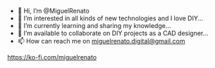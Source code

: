 - 👋 Hi, I’m @MiguelRenato
- 👀 I’m interested in all kinds of new technologies and I love DIY...
- 🌱 I’m currently learning and sharing my knowledge...
- 💞️ I’m available to collaborate on DIY projects as a CAD designer...
- 📫 How can reach me on miguelrenato.digital@gmail.com
<!---
MiguelRenato/MiguelRenato is a ✨ special ✨ repository because its `README.md` (this file) appears on your GitHub profile.
You can click the Preview link to take a look at your changes.
--->
https://ko-fi.com/miguelrenato
